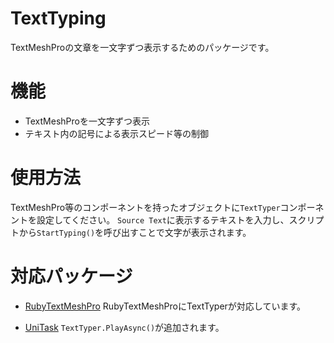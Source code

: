 # TextTyping

TextMeshProの文章を一文字ずつ表示するためのパッケージです。


# 機能

* TextMeshProを一文字ずつ表示
* テキスト内の記号による表示スピード等の制御


# 使用方法

TextMeshPro等のコンポーネントを持ったオブジェクトに`TextTyper`コンポーネントを設定してください。
`Source Text`に表示するテキストを入力し、スクリプトから`StartTyping()`を呼び出すことで文字が表示されます。


# 対応パッケージ

* [RubyTextMeshPro](https://github.com/jp-netsis/RubyTextMeshPro)
RubyTextMeshProにTextTyperが対応しています。
  
* [UniTask](https://github.com/Cysharp/UniTask)
`TextTyper.PlayAsync()`が追加されます。
